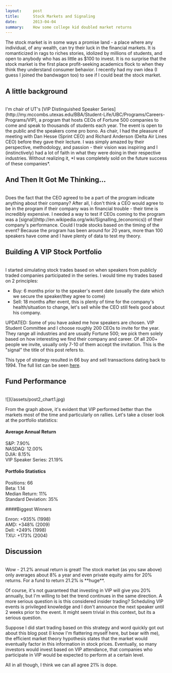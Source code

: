 ```yaml
---
layout:     post
title:      Stock Markets and Signaling
date:       2013-04-04 
summary:    How some college kid doubled market returns
---
```


The stock market is in some ways a promise land - a place where any individual, of any wealth, can try their luck in the financial markets. It is romanticized in rags to riches stories, idolized by millions of students, and open to anybody who has as little as $100 to invest. It is no surprise that the stock market is the first place profit-seeking academics flock to when they think they understand consumer behavior. I recently had my own idea (I guess I joined the bandwagon too) to see if I could beat the stock market. 

## A little background
<br>
I'm chair of UT's [VIP Distinguished Speaker Series](http://my.mccombs.utexas.edu/BBA/Student-Life/UBC/Programs/Careers-Programs/VIP), a program that hosts CEOs of Fortune 500 companies to come and speak to thousands of students each year. The event is open to the public and the speakers come pro bono. As chair, I had the pleasure of meeting with Dan Hesse (Sprint CEO) and Richard Anderson (Delta Air Lines CEO) before they gave their lecture. I was simply amazed by their perspective, methodology, and passion - their vision was inspiring and I (instinctively) had a lot of faith in what they were doing in their respective industries. Without realizing it, *I was completely sold on the future success of these companies*. 

## And Then It Got Me Thinking...
<br>
Does the fact that the CEO agreed to be a part of the program indicate anything about their company?  After all, I don't think a CEO would agree to be in the program if their company was in financial trouble - their time is incredibly expensive. I needed a way to test if CEOs coming to the program was a [signal](http://en.wikipedia.org/wiki/Signalling_(economics)) of their company's performance. Could I trade stocks based on the timing of the event? Because the program has been around for 20 years, more than 100 speakers have come and I have plenty of data to test my theory.

## Building A VIP Stock Portfolio
<br>
I started simulating stock trades based on when speakers from publicly traded companies participated in the series. I would time my trades based on 2 principles:

- Buy: 6 months prior to the speaker's event date (usually the date which we secure the speaker/they agree to come)
- Sell: 18 months after event, this is plenty of time for the company's health/situation to change, let's sell while the CEO still feels good about his company.

UPDATED: Some of you have asked me how speakers are chosen. VIP Student Committee and I choose roughly 200 CEOs to invite for the year. They range all industries and are usually Fortune 500; we pick them solely based on how interesting we find their company and career. Of all 200+ people we invite, usually only 7-10 of them accept the invitation. This is the "signal" the title of this post refers to.

This type of strategy resulted in 66 buy and sell transactions dating back to 1994. The full list can be seen [here](/assests/post2_attach1.pdf).

## Fund Performance
<br>
![](/assets/post2_chart1.jpg)

From the graph above, it's evident that VIP performed better than the markets most of the time and particularly on rallies. Let's take a closer look at the portfolio statistics:

#### Average Annual Return

S&P: 7.90% <br>
NASDAQ: 12.00% <br>
DJIA: 8.15% <br>
VIP Speaker Series: 21.19%

#### Portfolio Statistics

Positions: 66 <br>
Beta: 1.14 <br>
Median Return: 11% <br>
Standard Deviation: 35%

####Biggest Winners

Enron: +935% (1998) <br>
AMD: +348% (2009) <br>
Dell: +249% (1998) <br>
TXU: +173% (2004)

## Discussion

<br>
Wow - 21.2% annual return is great! The stock market (as you saw above) only averages about 8% a year and even private equity aims for 20% returns. For a fund to return 21.2% is **huge**.

Of course, it's not guaranteed that investing in VIP will give you 20% annually, but I'm willing to bet the trend continues in the same direction. A more serious question is is this considered insider trading? Scheduling VIP events is privileged knowledge and I don't announce the next speaker until 2 weeks prior to the event. It might seem trivial in this context, but its a serious question.

Suppose I did start trading based on this strategy and word quickly got out about this blog post (I know I'm flattering myself here, but bear with me), the efficient market theory hypothesis states that the market would eventually factor in this information in stock prices. Eventually, so many investors would invest based on VIP attendance, that companies who participate in VIP would be expected to perform at a certain level. 

All in all though, I think we can all agree 21% is dope.